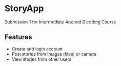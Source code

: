 # StoryApp
Submission 1 for Intermediate Android Dicoding Course

## Features
- Create and login account
- Post stories from images (files) or camera
- View stories from other users
